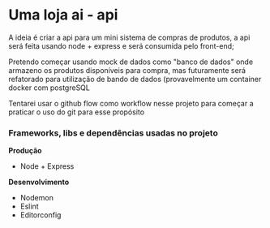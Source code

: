 # Uma loja ai - api

A ideia é criar a api para um mini sistema de compras de produtos, a api será feita usando node + express e será consumida pelo front-end;

Pretendo começar usando mock de dados como "banco de dados" onde armazeno os produtos disponíveis para compra, mas futuramente será refatorado para utilização de bando de dados (provavelmente um container docker com postgreSQL

Tentarei usar o github flow como workflow nesse projeto para começar a praticar o uso do git para esse propósito

### Frameworks, libs e dependências usadas no projeto

**Produção**

- Node + Express

**Desenvolvimento**

- Nodemon
- Eslint
- Editorconfig
